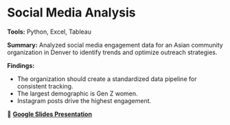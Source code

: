 # Social Media Analysis
**Tools:** Python, Excel, Tableau  

**Summary:** Analyzed social media engagement data for an Asian community organization in Denver to identify trends and optimize outreach strategies.  

**Findings:**  
- The organization should create a standardized data pipeline for consistent tracking.  
- The largest demographic is Gen Z women.  
- Instagram posts drive the highest engagement.  

🔗 **[Google Slides Presentation](https://docs.google.com/presentation/d/11lLoh_zBUCxmZ7g4c4gSHTLR0yKtiVAZfuVoF3nZfh8/edit?usp=sharing)**
